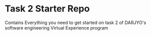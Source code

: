 # Task 2 Starter Repo
Contains Everything you need to get started on task 2 of DARJYO's software engineering Virtual Experience program
